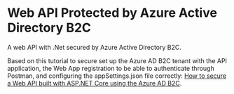 # Web API Protected by Azure Active Directory B2C
A web API with .Net secured by Azure Active Directory B2C.

Based on this tutorial to secure set up the Azure AD B2C tenant with the API application, the Web App registration to be able to authenticate through Postman, and configuring the appSettings.json file correctly: [How to secure a Web API built with ASP.NET Core using the Azure AD B2C](https://github.com/Azure-Samples/active-directory-aspnetcore-webapp-openidconnect-v2/tree/master/4-WebApp-your-API/4-2-B2C).